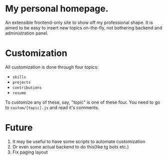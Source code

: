 # My personal homepage.

An extensible frontend-only site to show off my professional shape. It is aimed to be easy to insert new topics on-the-fly, not bothering backend and administration panel.

# Customization 

All customization is done through four topics:

- `skills`
- `projects`
- `contributions`
- `resume`

To customize any of these, say, "topic" is one of these four. You need to go to `custom/[topic].js` and read it's comments.

# Future

1. It may be useful to have some scripts to automate customization 
2. Or even some actual backend to do this(like tg bots etc.)
3. Fix paging layout
